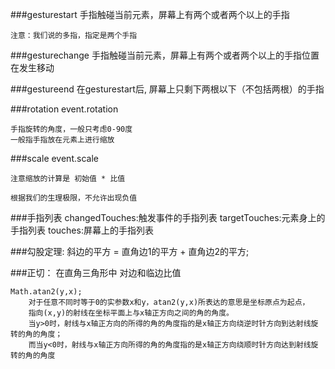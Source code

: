 ###gesturestart
	手指触碰当前元素，屏幕上有两个或者两个以上的手指
	
	注意：我们说的多指，指定是两个手指
	
###gesturechange
	手指触碰当前元素，屏幕上有两个或者两个以上的手指位置在发生移动

###gestureend
	在gesturestart后, 屏幕上只剩下两根以下（不包括两根）的手指
	

###rotation
	event.rotation
	
	手指旋转的角度，一般只考虑0-90度
	一般指手指放在元素上进行缩放

###scale
	event.scale
	
	注意缩放的计算是 初始值 * 比值
	
	根据我们的生理极限，不允许出现负值
	
###手指列表
	changedTouches:触发事件的手指列表
	targetTouches:元素身上的手指列表
	touches:屏幕上的手指列表

###勾股定理:
	斜边的平方 = 直角边1的平方 + 直角边2的平方; 

###正切：
	在直角三角形中 对边和临边比值

	Math.atan2(y,x);
		对于任意不同时等于0的实参数x和y，atan2(y,x)所表达的意思是坐标原点为起点，
		指向(x,y)的射线在坐标平面上与x轴正方向之间的角的角度。
		当y>0时，射线与x轴正方向的所得的角的角度指的是x轴正方向绕逆时针方向到达射线旋转的角的角度；
		而当y<0时，射线与x轴正方向所得的角的角度指的是x轴正方向绕顺时针方向达到射线旋转的角的角度


